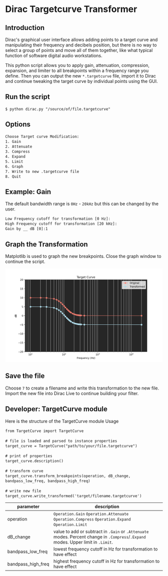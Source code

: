 # Dirac Targetcurve Transformer

## Introduction
Dirac's graphical user interface allows adding points to a target curve and manipulating their frequency and decibels position, 
but there is no way to select a group of points and move all of them together, like what typical
function of software digital audio workstations.

This python script allows you to apply gain, attenuation, compression, expansion, and limiter 
to all breakpoints within a frequency range you define. Then you can output the new `*.targetcurve` file, import it to Dirac 
and continue tweaking the target curve by individual points using the GUI.

## Run the script
```
$ python dirac.py "/source/of/file.targetcurve"
```

## Options
```
Choose Target curve Modification:
1. Gain
2. Attenuate
3. Compress
4. Expand
5. Limit
6. Graph
7. Write to new .targetcurve file
8. Quit

```

## Example: Gain
The default bandwidth range is `0Hz` - `20kHz` but this can be changed by the user.
```
Low Frequency cutoff for transformation [0 Hz]: 
High Frequency cutoff for transformation [20 kHz]:  
Gain by __ dB [0]:1

```
## Graph the Transformation
Matplotlib is used to graph the new breakpoints. 
Close the graph window to continue the script.

![Figure 1](img/Figure_1.png)

## Save the file
Choose `7` to create a filename and write this transformation to the new file. 
Import the new file into Dirac Live to continue building your filter.  


## Developer: TargetCurve module
Here is the structure of the TargetCurve module
Usage
```
from TargetCurve import TargetCurve

# file is loaded and parsed to instance properties
target_curve = TargetCurve("path/to/your/file.targetcurve")

# print of properties
target_curve.description()

# transform curve
target_curve.transform_breakpoints(operation, dB_change, bandpass_low_freq, bandpass_high_freq)

# write new file
target_curve.write_transformed('target/filename.targetcurve')

```

| parameter | description |
|---|---|
| operation | `Operation.Gain`  `Operation.Attenuate` `Operation.Compress` `Operation.Expand` `Operation.Limit`|
| dB_change | value to add or subtract in `.Gain` or `.Attenuate` modes. Percent change in `.Compress`/`.Expand` modes. Upper limit in `.Limit`.
| bandpass_low_freq| lowest frequency cutoff in Hz for transformation to have effect |
| bandpass_high_freq| highest frequency cutoff in Hz for transformation to have effect |
